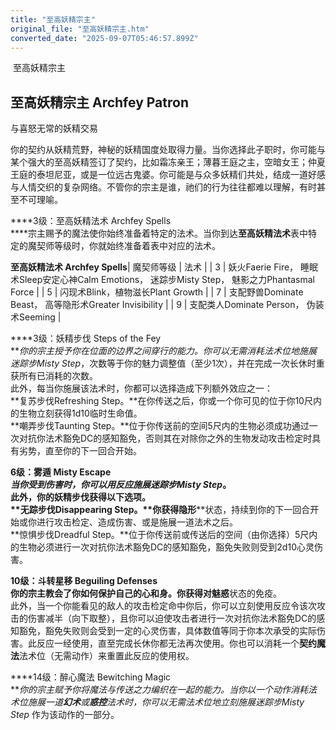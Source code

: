 ```yaml
---
title: "至高妖精宗主"
original_file: "至高妖精宗主.htm"
converted_date: "2025-09-07T05:46:57.899Z"
---
```


﻿ 至高妖精宗主  

## **至高妖精宗主 Archfey Patron**

与喜怒无常的妖精交易

你的契约从妖精荒野，神秘的妖精国度处取得力量。当你选择此子职时，你可能与某个强大的至高妖精签订了契约，比如霜冻亲王；薄暮王庭之主，空暗女王；仲夏王庭的泰坦尼亚，或是一位远古鬼婆。你可能是与众多妖精们共处，结成一道好感与人情交织的复杂网络。不管你的宗主是谁，祂们的行为往往都难以理解，有时甚至不可理喻。

****3级：至高妖精法术 Archfey Spells  
****宗主赐予的魔法使你始终准备着特定的法术。当你到达**至高妖精法术**表中特定的魔契师等级时，你就始终准备着表中对应的法术。

**至高妖精法术 Archfey Spells**| 魔契师等级 | 法术 |
| 3 | 妖火Faerie Fire， 睡眠术Sleep安定心神Calm Emotions， 迷踪步Misty Step， 魅影之力Phantasmal Force |
| 5 | 闪现术Blink，植物滋长Plant Growth |
| 7 | 支配野兽Dominate Beast， 高等隐形术Greater Invisibility |
| 9 | 支配类人Dominate Person， 伪装术Seeming |

****3级：妖精步伐 Steps of the Fey  
****你的宗主授予你在位面的边界之间穿行的能力。你可以无需消耗法术位地施展*迷踪步Misty Step*，次数等于你的魅力调整值（至少1次），并在完成一次长休时重获所有已消耗的次数。  
此外，每当你施展该法术时，你都可以选择造成下列额外效应之一：  
**复苏步伐Refreshing Step。**在你传送之后，你或一个你可见的位于你10尺内的生物立刻获得1d10临时生命值。  
**嘲弄步伐Taunting Step。**位于你传送前的空间5尺内的生物必须成功通过一次对抗你法术豁免DC的感知豁免，否则其在对除你之外的生物发动攻击检定时具有劣势，直至你的下一回合开始。

****6级：雾遁 Misty Escape  
****当你受到伤害时，你可以用反应施展*迷踪步Misty Step*。  
此外，你的**妖精步伐**获得以下选项。  
**无踪步伐Disappearing Step。**你获得****隐形****状态，持续到你的下一回合开始或你进行攻击检定、造成伤害、或是施展一道法术之后。  
**惊惧步伐Dreadful Step。**位于你传送前或传送后的空间（由你选择）5尺内的生物必须进行一次对抗你法术豁免DC的感知豁免，豁免失败则受到2d10心灵伤害。

****10级：斗转星移 Beguiling Defenses  
****你的宗主教会了你如何保护自己的心和身。你获得对****魅惑****状态的免疫。  
此外，当一个你能看见的敌人的攻击检定命中你后，你可以立刻使用反应令该次攻击的伤害减半（向下取整），且你可以迫使攻击者进行一次对抗你法术豁免DC的感知豁免，豁免失败则会受到一定的心灵伤害，具体数值等同于你本次承受的实际伤害。此反应一经使用，直至完成长休你都无法再次使用。你也可以消耗一个**契约魔法**法术位（无需动作）来重置此反应的使用权。

****14级：醉心魔法 Bewitching Magic  
****你的宗主赋予你将魔法与传送之力编织在一起的能力。当你以一个动作消耗法术位施展一道**幻术**或**惑控**法术时，你可以无需法术位地立刻施展*迷踪步Misty Step* 作为该动作的一部分。